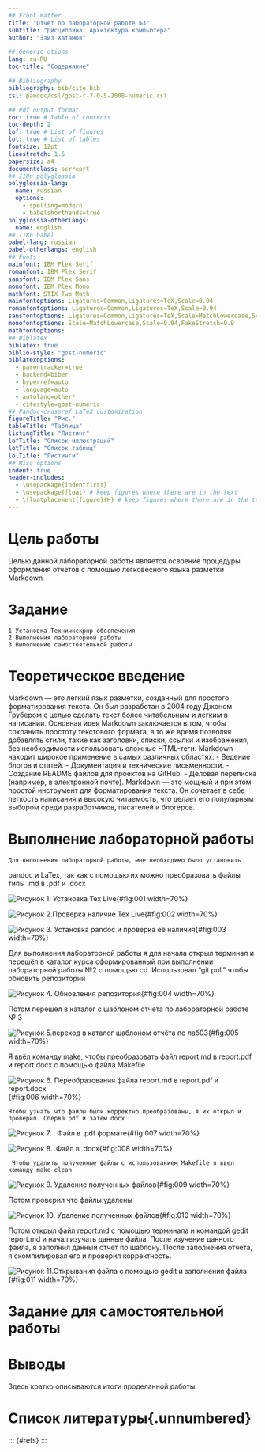```yaml
---
## Front matter
title: "Отчёт по лабораторной работе №3"
subtitle: "Дисциплина: Архитектура компьютера"
author: "Эзиз Хатамов"

## Generic otions
lang: ru-RU
toc-title: "Содержание"

## Bibliography
bibliography: bib/cite.bib
csl: pandoc/csl/gost-r-7-0-5-2008-numeric.csl

## Pdf output format
toc: true # Table of contents
toc-depth: 2
lof: true # List of figures
lot: true # List of tables
fontsize: 12pt
linestretch: 1.5
papersize: a4
documentclass: scrreprt
## I18n polyglossia
polyglossia-lang:
  name: russian
  options:
	- spelling=modern
	- babelshorthands=true
polyglossia-otherlangs:
  name: english
## I18n babel
babel-lang: russian
babel-otherlangs: english
## Fonts
mainfont: IBM Plex Serif
romanfont: IBM Plex Serif
sansfont: IBM Plex Sans
monofont: IBM Plex Mono
mathfont: STIX Two Math
mainfontoptions: Ligatures=Common,Ligatures=TeX,Scale=0.94
romanfontoptions: Ligatures=Common,Ligatures=TeX,Scale=0.94
sansfontoptions: Ligatures=Common,Ligatures=TeX,Scale=MatchLowercase,Scale=0.94
monofontoptions: Scale=MatchLowercase,Scale=0.94,FakeStretch=0.9
mathfontoptions:
## Biblatex
biblatex: true
biblio-style: "gost-numeric"
biblatexoptions:
  - parentracker=true
  - backend=biber
  - hyperref=auto
  - language=auto
  - autolang=other*
  - citestyle=gost-numeric
## Pandoc-crossref LaTeX customization
figureTitle: "Рис."
tableTitle: "Таблица"
listingTitle: "Листинг"
lofTitle: "Список иллюстраций"
lotTitle: "Список таблиц"
lolTitle: "Листинги"
## Misc options
indent: true
header-includes:
  - \usepackage{indentfirst}
  - \usepackage{float} # keep figures where there are in the text
  - \floatplacement{figure}{H} # keep figures where there are in the text
---
```


# Цель работы

Целью данной лабораторной работы является освоение процедуры оформления отчетов с помощью легковесного языка разметки Markdown

# Задание

    1 Установка Техничкскрнр обеспечения
    2 Выполнения лабораторной работы
    3 Выполнение самостоятелькой работы


# Теоретическое введение
   Markdown — это легкий язык разметки, созданный для простого форматирования текста. Он был разработан в 2004 году Джоном Грубером с целью сделать текст более читабельным и легким в написании. Основная идея Markdown заключается в том, чтобы сохранить простоту текстового формата, в то же время позволяя добавлять стили, такие как заголовки, списки, ссылки и изображения, без необходимости использовать сложные HTML-теги.                                                                                                                                                           Markdown находит широкое применение в самых различных областях:                                                                                                                                                                         - Ведение блогов и статей.                                                                                                                                          - Документация и технические письменности.                                                                                        - Создание README файлов для проектов на GitHub.                                                                               - Деловая переписка (например, в электронной 
почте).                                                                                                  Markdown — это мощный и при этом простой инструмент для форматирования текста. Он сочетает в себе легкость написания и высокую читаемость, что делает его популярным выбором среди разработчиков, писателей и блогеров.

# Выполнение лабораторной работы
    Для выполнения лабораторной работы, мне необходимо было установить
pandoc и LaTex, так как с помощью их можно преобразовать файлы типы .md в
.pdf и .docx

![  Рисунок 1. Установка Tex Live ](image/1.png){#fig:001 width=70%}

![ Рисунок 2.Проверка наличие Tex Live ](image/2.png){#fig:002 width=70%} 

![Рисунок 3. Установка pandoc и проверка её наличия](image/3.png){#fig:003 width=70%}

  Для выполнения лабораторной работы я для начала открыл терминал и перешёл в каталог курса сформированный при выполнении лабораторной работы №2 с помощью cd. Использовал “git pull” чтобы обновить репозиторий
  
![Рисунок 4. Oбновления репозитория](image/4.png){#fig:004 width=70%}

  Потом перешел в каталог с шаблоном отчета по лабораторной работе № 3
  
![Рисунок 5.переход в каталог   шаблоном отчёта по лаб03](image/5.png){#fig:005 width=70%}

   Я ввёл команду make, чтобы преобразовать  файл report.md в report.pdf и report.docx с помощью файла Makefile
   
![Рисунок 6. Переобразования файла report.md в report.pdf и report.docx](image/6.png){#fig:006 width=70%}

    Чтобы узнать что файлы были корректно преобразованы, я их открыл и проверил. Сперва pdf и затем docx
    
![Рисунок 7. . Файл в .pdf формате](image/7.png){#fig:007 width=70%}

![Рисунок 8. .Файл в  .docx](image/8.png){#fig:008 width=70%}

     Чтобы удалить полученные файлы с использованием Makefile я ввел команду make clean
     
 ![Рисунок 9. Удаление полученных файлов](image/9.png){#fig:009 width=70%}
 
   Потом проверил что файлы удалены
   
 ![Рисунок 10. Удаление полученных файлов](image/10.png){#fig:010 width=70%}
   
  Потом открыл файл report.md с помощью терминала и командой gedit report.md и начал изучать данные файла. После изучение данного файла, я заполнил данный отчет по шаблону. После заполнения отчета, я скомпилировал его и проверил корректность.
  
![Рисунок 11.Открывания файла с помощью gedit и заполнения файла ](image/11.png){#fig:011 width=70%}

# Задание для самостоятельной работы


# Выводы

Здесь кратко описываются итоги проделанной работы.

# Список литературы{.unnumbered}

::: {#refs}
:::

